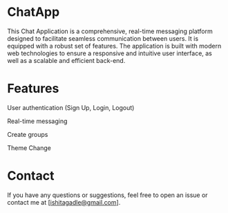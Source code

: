 # ChatApp
This Chat Application is a comprehensive, real-time messaging platform designed to facilitate seamless communication between users. It is equipped with a robust set of features. The application is built with modern web technologies to ensure a responsive and intuitive user interface, as well as a scalable and efficient back-end.

# Features
User authentication (Sign Up, Login, Logout)

Real-time messaging

Create groups

Theme Change

# Contact
If you have any questions or suggestions, feel free to open an issue or contact me at [ishitagadle@gmail.com].

